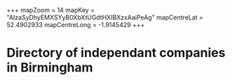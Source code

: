 +++
mapZoom = 14
mapKey = "AIzaSyDhyEMXSYyB0XbXtUGdtHXIBXzxAaiPeAg"
mapCentreLat = 52.4902933
mapCentreLong = -1.9145429
+++

# Directory of independant companies in Birmingham
